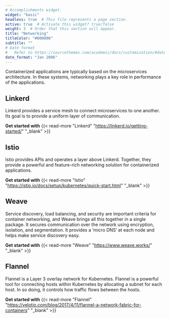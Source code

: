 ```yaml
---
# Accomplishments widget.
widget: "basic"  
headless: true  # This file represents a page section.
active: true  # Activate this widget? true/false
weight: 3  # Order that this section will appear.
title: "Networking"
titleColor: "#000000"
subtitle: ""
# Date format
#   Refer to https://sourcethemes.com/academic/docs/customization/#date-format
date_format: "Jan 2006"
---
```



Containerized applications are typically based on the microservices architecture. In these systems, networking plays a key role in performance of the applications.

## Linkerd

Linkerd provides a service mesh to connect microservices to one another. Its goal is to provide a uniform layer of communication.


**Get started with** {{< read-more "Linkerd"  "https://linkerd.io/getting-started/" "_blank"  >}}


## Istio

Istio provides APIs and operates a layer above Linkerd. Together, they provide a powerful and feature-rich networking solution for containerized applications.

**Get started with** {{< read-more "Istio"  "https://istio.io/docs/setup/kubernetes/quick-start.html" "_blank"  >}}

## Weave

Service discovery, load balancing, and security are important criteria for container networking, and Weave brings all this together in a single package. It secures communication over the network using encryption, isolation, and segmentation. It provides a ‘micro DNS’ at each node and helps make service discovery easy.


**Get started with** {{< read-more "Weave"  "https://www.weave.works/" "_blank"  >}}

## Flannel


Flannel is a Layer 3 overlay network for Kubernetes. Flannel is a powerful tool for connecting hosts within Kubernetes by allocating a subnet for each host. In so doing, it controls how traffic flows between the hosts.


**Get started with** {{< read-more "Flannel"  "https://velotio.com/blog/2017/4/11/flannel-a-network-fabric-for-containers" "_blank"  >}}